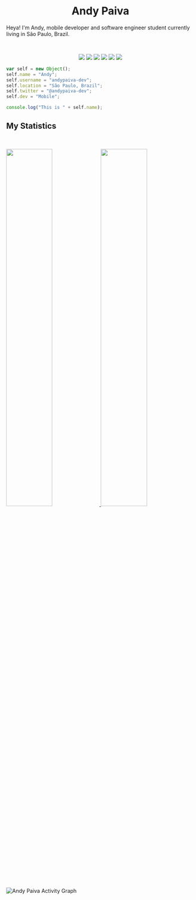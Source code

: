<h1 align="center">
  <b>Andy Paiva</b>
</h1>

Heya! I'm Andy, mobile developer and software engineer student currently living in São Paulo, Brazil.

<br>

<p>
<div align="center">
  <img src="https://img.shields.io/badge/-Flutter-d1a01f?style=for-the-badge&logo=flutter&logoColor=d1a01f&labelColor=282828">
  <img src="https://img.shields.io/badge/-Dart-c58545?style=for-the-badge&logo=dart&logoColor=c58545&labelColor=282828">
  <img src="https://img.shields.io/badge/-Android-d1a01f?style=for-the-badge&logo=android&logoColor=d1a01f&labelColor=282828">
  <img src="https://img.shields.io/badge/-Kotlin-c58545?style=for-the-badge&logo=Kotlin&logoColor=c58545&labelColor=282828">
  <img src="https://img.shields.io/badge/-iOS-d1a01f?style=for-the-badge&logo=ios&logoColor=d1a01f&labelColor=282828">
  <img src="https://img.shields.io/badge/-Swift-c58545?style=for-the-badge&logo=swift&logoColor=c58545&labelColor=282828">
</div>
</p>

```javascript
var self = new Object();
self.name = "Andy";
self.username = "andypaiva-dev";
self.location = "São Paulo, Brazil";
self.twitter = "@andypaiva-dev";
self.dev = "Mobile";

console.log("This is " + self.name);
```

## My Statistics

<br/>
<p align="left">
  <a href="https://github.com/andypaiva-dev">
  <img width="49.5%" src="https://github-readme-stats.vercel.app/api?username=andypaiva-dev&show_icons=true&theme=gruvbox&hide_border=true" />
    <img width="49.5%" src="https://github-readme-streak-stats.herokuapp.com/?user=andypaiva-dev&theme=gruvbox&hide_border=true" />
  </a>
</p>
<br>

![Andy Paiva Activity Graph](https://activity-graph.herokuapp.com/graph?username=andypaiva-dev&custom_title=Andy%20Paiva%20Contribution%20Graph&theme=gruvbox&bg_color=282828&hide_border=true&line=d1a01f&point=c58545)




<!---
andypaiva-dev/andypaiva-dev is a ✨ special ✨ repository because its `README.md` (this file) appears on your GitHub profile.
You can click the Preview link to take a look at your changes.
--->
